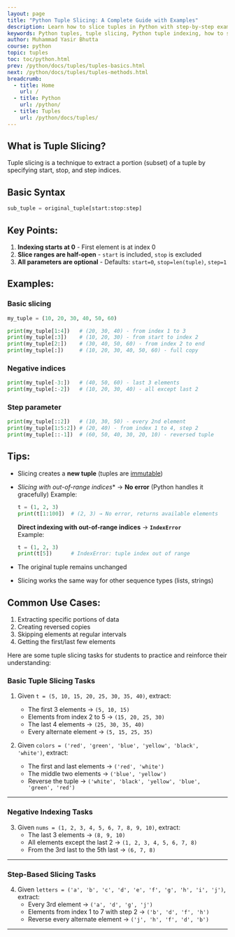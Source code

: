 ```yaml
---
layout: page
title: "Python Tuple Slicing: A Complete Guide with Examples"
description: Learn how to slice tuples in Python with step-by-step examples. Master tuple indexing, slicing syntax (start:stop:step), and immutable operations for efficient coding.
keywords: Python tuples, tuple slicing, Python tuple indexing, how to slice tuples, tuple vs list, Python immutable sequences, tuple operations, Python data structures, tuple examples, Python slicing syntax
author: Muhammad Yasir Bhutta
course: python
topic: tuples
toc: toc/python.html
prev: /python/docs/tuples/tuples-basics.html
next: /python/docs/tuples/tuples-methods.html
breadcrumb:
  - title: Home
    url: /
  - title: Python
    url: /python/
  - title: Tuples
    url: /python/docs/tuples/
---
```


## What is Tuple Slicing?
Tuple slicing is a technique to extract a portion (subset) of a tuple by specifying start, stop, and step indices.

## Basic Syntax
```python
sub_tuple = original_tuple[start:stop:step]
```

## Key Points:
1. **Indexing starts at 0** - First element is at index 0
2. **Slice ranges are half-open** - `start` is included, `stop` is excluded
3. **All parameters are optional** - Defaults: `start=0`, `stop=len(tuple)`, `step=1`

## Examples:

### Basic slicing
```python
my_tuple = (10, 20, 30, 40, 50, 60)

print(my_tuple[1:4])   # (20, 30, 40) - from index 1 to 3
print(my_tuple[:3])    # (10, 20, 30) - from start to index 2
print(my_tuple[2:])    # (30, 40, 50, 60) - from index 2 to end
print(my_tuple[:])     # (10, 20, 30, 40, 50, 60) - full copy
```

### Negative indices
```python
print(my_tuple[-3:])   # (40, 50, 60) - last 3 elements
print(my_tuple[:-2])   # (10, 20, 30, 40) - all except last 2
```

### Step parameter
```python
print(my_tuple[::2])   # (10, 30, 50) - every 2nd element
print(my_tuple[1:5:2]) # (20, 40) - from index 1 to 4, step 2
print(my_tuple[::-1])  # (60, 50, 40, 30, 20, 10) - reversed tuple
```

## Tips:
- Slicing creates a **new tuple** (tuples are [immutable](../data-types/immutable.md))
- *Slicing with out-of-range indices** → **No error** (Python handles it gracefully)
  Example:
   ```python
   t = (1, 2, 3)
   print(t[1:100])  # (2, 3) → No error, returns available elements
   ```

   **Direct indexing with out-of-range indices** → **`IndexError`**  
   Example:
   ```python
   t = (1, 2, 3)
   print(t[5])      # IndexError: tuple index out of range
   ```
- The original tuple remains unchanged
- Slicing works the same way for other sequence types (lists, strings)

## Common Use Cases:
1. Extracting specific portions of data
2. Creating reversed copies
3. Skipping elements at regular intervals
4. Getting the first/last few elements

Here are some tuple slicing tasks for students to practice and reinforce their understanding:

### **Basic Tuple Slicing Tasks**
1. Given `t = (5, 10, 15, 20, 25, 30, 35, 40)`, extract:
   - The first 3 elements → `(5, 10, 15)`
   - Elements from index 2 to 5 → `(15, 20, 25, 30)`
   - The last 4 elements → `(25, 30, 35, 40)`
   - Every alternate element → `(5, 15, 25, 35)`

2. Given `colors = ('red', 'green', 'blue', 'yellow', 'black', 'white')`, extract:
   - The first and last elements → `('red', 'white')`
   - The middle two elements → `('blue', 'yellow')`
   - Reverse the tuple → `('white', 'black', 'yellow', 'blue', 'green', 'red')`

---

### **Negative Indexing Tasks**
3. Given `nums = (1, 2, 3, 4, 5, 6, 7, 8, 9, 10)`, extract:
   - The last 3 elements → `(8, 9, 10)`
   - All elements except the last 2 → `(1, 2, 3, 4, 5, 6, 7, 8)`
   - From the 3rd last to the 5th last → `(6, 7, 8)`

---

### **Step-Based Slicing Tasks**
4. Given `letters = ('a', 'b', 'c', 'd', 'e', 'f', 'g', 'h', 'i', 'j')`, extract:
   - Every 3rd element → `('a', 'd', 'g', 'j')`
   - Elements from index 1 to 7 with step 2 → `('b', 'd', 'f', 'h')`
   - Reverse every alternate element → `('j', 'h', 'f', 'd', 'b')`

---
